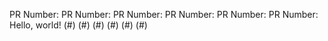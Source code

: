 PR Number: PR Number: PR Number: PR Number: PR Number: PR Number: Hello, world! (#) (#) (#) (#) (#) (#)

